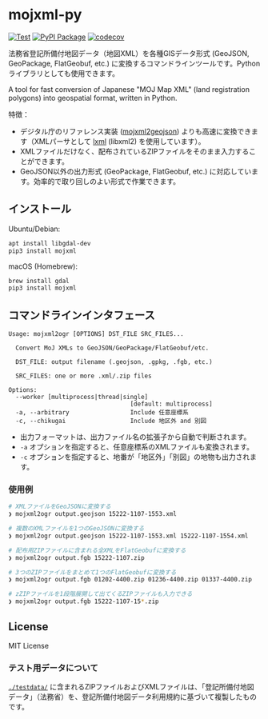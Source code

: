 # mojxml-py

[![Test](https://github.com/MIERUNE/mojxml-py/actions/workflows/test.yml/badge.svg)](https://github.com/MIERUNE/mojxml-py/actions/workflows/test.yml) [![PyPI Package](https://img.shields.io/pypi/v/mojxml?color=%2334D058&label=PyPI%20package)](https://pypi.org/project/mojxml) [![codecov](https://codecov.io/gh/MIERUNE/mojxml-py/branch/main/graph/badge.svg?token=mkeysxV2xy)](https://codecov.io/gh/MIERUNE/mojxml-py)

法務省登記所備付地図データ（地図XML）を各種GISデータ形式 (GeoJSON, GeoPackage, FlatGeobuf, etc.) に変換するコマンドラインツールです。Pythonライブラリとしても使用できます。

A tool for fast conversion of Japanese "MOJ Map XML" (land registration polygons) into geospatial format, written in Python.

特徴：

- デジタル庁のリファレンス実装 ([mojxml2geojson](https://github.com/JDA-DM/mojxml2geojson)) よりも高速に変換できます（XMLパーサとして [lxml](https://github.com/lxml/lxml) (libxml2) を使用しています）。
- XMLファイルだけなく、配布されているZIPファイルをそのまま入力することができます。
- GeoJSON以外の出力形式 (GeoPackage, FlatGeobuf, etc.) に対応しています。効率的で取り回しのよい形式で作業できます。

## インストール

Ubuntu/Debian:

```bash
apt install libgdal-dev
pip3 install mojxml
```

macOS (Homebrew):

```bash
brew install gdal
pip3 install mojxml
```

## コマンドラインインタフェース

```
Usage: mojxml2ogr [OPTIONS] DST_FILE SRC_FILES...

  Convert MoJ XMLs to GeoJSON/GeoPackage/FlatGeobuf/etc.

  DST_FILE: output filename (.geojson, .gpkg, .fgb, etc.)

  SRC_FILES: one or more .xml/.zip files

Options:
  --worker [multiprocess|thread|single]
                                  [default: multiprocess]
  -a, --arbitrary                 Include 任意座標系
  -c, --chikugai                  Include 地区外 and 別図
```

- 出力フォーマットは、出力ファイル名の拡張子から自動で判断されます。
- `-a` オプションを指定すると、任意座標系のXMLファイルも変換されます。
- `-c` オプションを指定すると、地番が「地区外」「別図」の地物も出力されます。

### 使用例

```bash
# XMLファイルをGeoJSONに変換する
❯ mojxml2ogr output.geojson 15222-1107-1553.xml

# 複数のXMLファイルを1つのGeoJSONに変換する
❯ mojxml2ogr output.geojson 15222-1107-1553.xml 15222-1107-1554.xml

# 配布用ZIPファイルに含まれる全XMLをFlatGeobufに変換する
❯ mojxml2ogr output.fgb 15222-1107.zip

# 3つのZIPファイルをまとめて1つのFlatGeobufに変換する
❯ mojxml2ogr output.fgb 01202-4400.zip 01236-4400.zip 01337-4400.zip

# zZIPファイルを1段階展開して出てくるZIPファイルも入力できる
❯ mojxml2ogr output.fgb 15222-1107-15*.zip
```

## License

MIT License

### テスト用データについて

[`./testdata/`](./testdata/) に含まれるZIPファイルおよびXMLファイルは、「登記所備付地図データ」（法務省）を、登記所備付地図データ利用規約に基づいて複製したものです。
